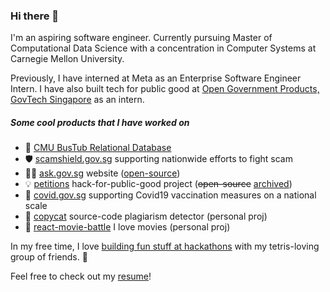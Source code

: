 ### Hi there 👋

I'm an aspiring software engineer. Currently pursuing Master of Computational Data Science with a concentration in Computer Systems at Carnegie Mellon University. 

Previously, I have interned at Meta as an Enterprise Software Engineer Intern. I have also built tech for public good at [Open Government Products, GovTech Singapore](https://www.open.gov.sg/) as an intern.

##### Some cool products that I have worked on

- 🚌 [CMU BusTub Relational Database](https://github.com/cmu-db/bustub) 
- 🛡 [scamshield.gov.sg](https://scamshield.gov.sg) supporting nationwide efforts to fight scam
- 🙋‍♂️ [ask.gov.sg](https://ask.gov.sg) website ([open-source](https://github.com/opengovsg/askgovsg))
- 💡 [petitions](https://www.straitstimes.com/singapore/politics/spore-exploring-petition-platform-where-10000-signatures-guarantee-ministry-response) hack-for-public-good project (~~open-source~~ [archived](https://github.com/opengovsg/petitionsgovsg))
- 💉 [covid.gov.sg](https://covid.gov.sg/) supporting Covid19 vaccination measures on a national scale
- 🥸 [copycat](https://github.com/christopherlim98/copycat) source-code plagiarism detector (personal proj)
- 🍿 [react-movie-battle](https://vibrant-volhard-03dc6a.netlify.app/) I love movies (personal proj)

In my free time, I love [building fun stuff at hackathons](https://teamtechtris.github.io/) with my tetris-loving group of friends. 🥳

Feel free to check out my [resume](https://christopherlim98.github.io/resume)!
